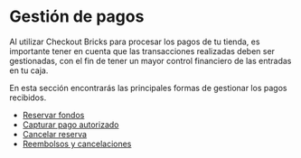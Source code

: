 # Gestión de pagos

Al utilizar Checkout Bricks para procesar los pagos de tu tienda, es importante tener en cuenta que las transacciones realizadas deben ser gestionadas, con el fin de tener un mayor control financiero de las entradas en tu caja.

En esta sección encontrarás las principales formas de gestionar los pagos recibidos.

- [Reservar fondos](/developers/es/docs/checkout-bricks/additional-content/payment-management/make-value-reserve)
- [Capturar pago autorizado](/developers/es/docs/checkout-bricks/additional-content/payment-management/capture-authorized-payment)
- [Cancelar reserva](/developers/es/docs/checkout-bricks/additional-content/payment-management/cancel-reserve)
- [Reembolsos y cancelaciones](/developers/es/docs/checkout-bricks/additional-content/payment-management/cancellations-and-refunds)